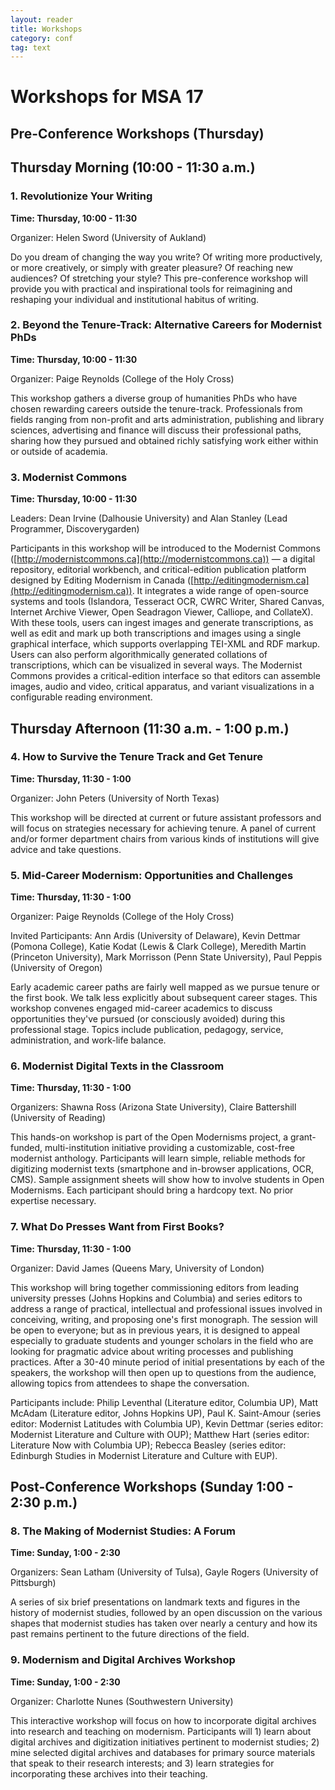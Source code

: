 ```yaml
---
layout: reader
title: Workshops
category: conf
tag: text
---
```


# Workshops for MSA 17

## Pre-Conference Workshops (Thursday)

## Thursday Morning (10:00 - 11:30 a.m.)

### 1. Revolutionize Your Writing

**Time: Thursday, 10:00 - 11:30**

Organizer: Helen Sword (University of Aukland)

 Do you dream of changing the way you write?  Of writing more productively, or more creatively, or simply with greater pleasure?  Of reaching new audiences?  Of stretching your style?  This pre-conference workshop will provide you with practical and inspirational tools for reimagining and reshaping your individual and institutional habitus of writing. 
 
### 2. Beyond the Tenure-Track: Alternative Careers for Modernist PhDs

**Time: Thursday, 10:00 - 11:30**

Organizer: Paige Reynolds (College of the Holy Cross) 

This workshop gathers a diverse group of humanities PhDs who have chosen rewarding careers outside the tenure-track.  Professionals from fields ranging from non-profit and arts administration, publishing and library sciences, advertising and finance will discuss their professional paths, sharing how they pursued and obtained richly satisfying work either within or outside of academia.

### 3. Modernist Commons

**Time: Thursday, 10:00 - 11:30**

Leaders: Dean Irvine (Dalhousie University) and Alan Stanley (Lead Programmer, Discoverygarden)

Participants in this workshop will be introduced to the Modernist Commons ([http://modernistcommons.ca](http://modernistcommons.ca)) — a digital repository, editorial workbench, and critical-edition publication platform designed by Editing Modernism in Canada ([http://editingmodernism.ca](http://editingmodernism.ca)). It integrates a wide range of open-source systems and tools (Islandora, Tesseract OCR, CWRC Writer, Shared Canvas, Internet Archive Viewer, Open Seadragon Viewer, Calliope, and CollateX). With these tools, users can ingest images and generate transcriptions, as well as edit and mark up both transcriptions and images using a single graphical interface, which supports overlapping TEI-XML and RDF markup. Users can also perform algorithmically generated collations of transcriptions, which can be visualized in several ways. The Modernist Commons provides a critical-edition interface so that editors can assemble images, audio and video, critical apparatus, and variant visualizations in a configurable reading environment. 

## Thursday Afternoon (11:30 a.m. - 1:00 p.m.)

### 4. How to Survive the Tenure Track and Get Tenure

**Time: Thursday, 11:30 - 1:00**

Organizer: John Peters (University of North Texas)

This workshop will be directed at current or future assistant professors and will focus on strategies necessary for achieving tenure. A panel of current and/or former department chairs from various kinds of institutions will give advice and take questions.

### 5. Mid-Career Modernism: Opportunities and Challenges

**Time:  Thursday, 11:30 - 1:00**

Organizer: Paige Reynolds (College of the Holy Cross) 

Invited Participants: Ann Ardis (University of Delaware), Kevin Dettmar (Pomona College), Katie Kodat (Lewis & Clark College), Meredith Martin (Princeton University), Mark Morrisson (Penn State University), Paul Peppis (University of Oregon)

Early academic career paths are fairly well mapped as we pursue tenure or the first book.  We talk less explicitly about subsequent career stages.  This workshop convenes engaged mid-career academics to discuss opportunities they've pursued (or consciously avoided) during this professional stage.  Topics include publication, pedagogy, service, administration, and work-life balance.

### 6. Modernist Digital Texts in the Classroom

**Time: Thursday, 11:30 - 1:00**

Organizers: Shawna Ross (Arizona State University), Claire Battershill (University of Reading)

This hands-on workshop is part of the Open Modernisms project, a grant-funded, multi-institution initiative providing a customizable, cost-free modernist anthology. Participants will learn simple, reliable methods for digitizing modernist texts (smartphone and in-browser applications, OCR, CMS). Sample assignment sheets will show how to involve students in Open Modernisms. Each participant should bring a hardcopy text. No prior expertise necessary.
### 7. What Do Presses Want from First Books?

**Time: Thursday, 11:30 - 1:00**

Organizer: David James (Queens Mary, University of London)

This workshop will bring together commissioning editors from leading university presses (Johns Hopkins and Columbia) and series editors to address a range of practical, intellectual and professional issues involved in  conceiving, writing, and proposing one's first monograph. The session will be open to everyone; but as in previous years, it is designed to appeal especially to graduate students and younger scholars in the field who are looking for pragmatic advice about writing processes and publishing practices. After a 30-40 minute period of initial presentations by each of the speakers, the workshop will then open up to questions from the audience, allowing topics from attendees to shape the conversation.Participants include: Philip Leventhal (Literature editor, Columbia UP), Matt McAdam (Literature editor, Johns Hopkins UP), Paul K. Saint-Amour (series editor: Modernist Latitudes with Columbia UP), Kevin Dettmar (series editor: Modernist Literature and Culture with OUP); Matthew Hart (series editor: Literature Now with Columbia UP); Rebecca Beasley (series editor: Edinburgh Studies in Modernist Literature and Culture with EUP).

## Post-Conference Workshops (Sunday 1:00 - 2:30 p.m.)

### 8. The Making of Modernist Studies: A Forum

**Time: Sunday, 1:00 - 2:30**

Organizers: Sean Latham (University of Tulsa), Gayle Rogers (University of Pittsburgh) 

A series of six brief presentations on landmark texts and figures in the history of modernist studies, followed by an open discussion on the various shapes that modernist studies has taken over nearly a century and how its past remains pertinent to the future directions of the field.

### 9. Modernism and Digital Archives Workshop

**Time: Sunday, 1:00 - 2:30**

Organizer: Charlotte Nunes (Southwestern University)

This interactive workshop will focus on how to incorporate digital archives into research and teaching on modernism.  Participants will 1) learn about digital archives and digitization initiatives pertinent to modernist studies; 2) mine selected digital archives and databases for primary source materials that speak to their research interests; and 3) learn strategies for incorporating these archives into their teaching.